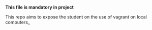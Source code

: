 **This file is mandatory in project** 

This repo aims to expose the student on the use of vagrant on local computers_
